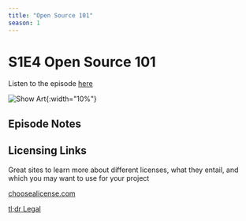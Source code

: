 ```yaml
---
title: "Open Source 101"
season: 1
---
```

# S1E4 Open Source 101

Listen to the episode [here](https://fosspod.content.town/episodes/open-source-101)

![Show Art](https://image.simplecastcdn.com/images/369e8282-bab3-4f89-8844-5a60aee0d43c/0416aed1-7d3b-4bf9-94fe-f6403fae8621/3000x3000/screen-shot-2022-03-18-at-6-56-08-pm.jpg){:width="10%"}

## Episode Notes

## Licensing Links
Great sites to learn more about different licenses, what they entail, and which you may want to use for your project

[choosealicense.com](https://choosealicense.com)

[tl;dr Legal](https://tldrlegal.com/)